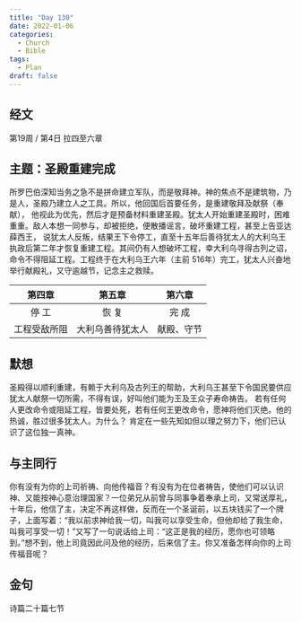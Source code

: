 ```yaml
---
title: "Day 130"
date: 2022-01-06
categories:
  - Church
  - Bible
tags:
  - Plan
draft: false
---
```


## 经文
第19周 / 第4日 拉四至六章

## 主题：圣殿重建完成
所罗巴伯深知当务之急不是拼命建立军队，而是敬拜神。神的焦点不是建筑物，乃是人，圣殿乃建立人之工具。所以，他回国后首要任务，是重建敬拜及献祭（奉献），
他视此为优先，然后才是预备材料重建圣殿。犹太人开始重建圣殿时，困难重重。敌人本想一同参与，却被拒绝，便散播谣言，破坏重建工程，甚至上告亚达薛西王，
说犹太人反叛，结果王下令停工，直至十五年后善待犹太人的大利乌王执政后第二年才恢复重建工程。其间仍有人想破坏工程，幸大利乌寻得古列之诏，
命令不得阻延工程。工程终于在大利乌王六年（主前  516年）完工，犹太人兴奋地举行献殿礼，又守逾越节，记念主之救赎。

| 第四章    | 第五章      | 第六章   |
| :------: | :--------: | :-----: |
| 停 工    | 恢 复      | 完 成   |
| 工程受敌所阻 | 大利乌善待犹太人 | 献殿、守节 |

## 默想
圣殿得以顺利重建，有赖于大利乌及古列王的帮助，大利乌王甚至下令国民要供应犹太人献祭一切所需，不得有误，好叫他们能为王及王众子寿命祷告。
若有任何人更改命令或阻延工程，皆要处死，若有任何王更改命令，愿神将他们灭绝。他的热诚，胜过很多犹太人。为什么？
肯定在一些先知如但以理之努力下，他们已认识了这位独一真神。

## 与主同行
你有没有为你的上司祈祷、向他传福音？有没有为在位者祷告，使他们可以认识神、又能按神心意治理国家？一位弟兄从前曾与同事争着奉承上司，又常送厚礼，
十年后，他信了主，决定不再这样做，反而在一个圣诞前，以五块钱买了一个牌子，上面写着：“我以前求神给我一切，叫我可以享受生命，但他却给了我生命，
叫我可享受一切！”又写了一句说话给上司：“这正是我的经历，愿你也可领略到。”想不到，他上司竟因此问及他的经历，后来信了主。你又准备怎样向你的上司传福音呢？

## 金句
诗篇二十篇七节

[comment]: <> (## 附录)

